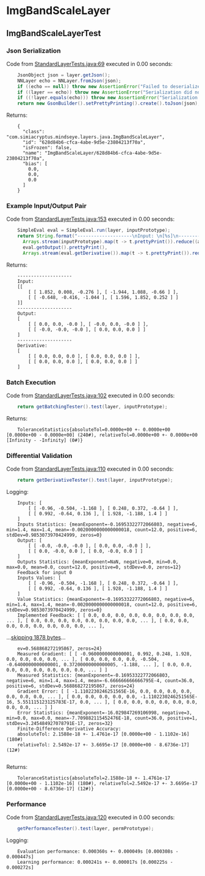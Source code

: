 # ImgBandScaleLayer
## ImgBandScaleLayerTest
### Json Serialization
Code from [StandardLayerTests.java:69](../../../../../../../src/main/java/com/simiacryptus/mindseye/test/StandardLayerTests.java#L69) executed in 0.00 seconds: 
```java
    JsonObject json = layer.getJson();
    NNLayer echo = NNLayer.fromJson(json);
    if ((echo == null)) throw new AssertionError("Failed to deserialize");
    if ((layer == echo)) throw new AssertionError("Serialization did not copy");
    if ((!layer.equals(echo))) throw new AssertionError("Serialization not equal");
    return new GsonBuilder().setPrettyPrinting().create().toJson(json);
```

Returns: 

```
    {
      "class": "com.simiacryptus.mindseye.layers.java.ImgBandScaleLayer",
      "id": "628d84b6-cfca-4abe-9d5e-23804213f70a",
      "isFrozen": false,
      "name": "ImgBandScaleLayer/628d84b6-cfca-4abe-9d5e-23804213f70a",
      "bias": [
        0.0,
        0.0,
        0.0
      ]
    }
```



### Example Input/Output Pair
Code from [StandardLayerTests.java:153](../../../../../../../src/main/java/com/simiacryptus/mindseye/test/StandardLayerTests.java#L153) executed in 0.00 seconds: 
```java
    SimpleEval eval = SimpleEval.run(layer, inputPrototype);
    return String.format("--------------------\nInput: \n[%s]\n--------------------\nOutput: \n%s\n--------------------\nDerivative: \n%s",
      Arrays.stream(inputPrototype).map(t -> t.prettyPrint()).reduce((a, b) -> a + ",\n" + b).get(),
      eval.getOutput().prettyPrint(),
      Arrays.stream(eval.getDerivative()).map(t -> t.prettyPrint()).reduce((a, b) -> a + ",\n" + b).get());
```

Returns: 

```
    --------------------
    Input: 
    [[
    	[ [ 1.852, 0.008, -0.276 ], [ -1.944, 1.088, -0.66 ] ],
    	[ [ -0.648, -0.416, -1.044 ], [ 1.596, 1.852, 0.252 ] ]
    ]]
    --------------------
    Output: 
    [
    	[ [ 0.0, 0.0, -0.0 ], [ -0.0, 0.0, -0.0 ] ],
    	[ [ -0.0, -0.0, -0.0 ], [ 0.0, 0.0, 0.0 ] ]
    ]
    --------------------
    Derivative: 
    [
    	[ [ 0.0, 0.0, 0.0 ], [ 0.0, 0.0, 0.0 ] ],
    	[ [ 0.0, 0.0, 0.0 ], [ 0.0, 0.0, 0.0 ] ]
    ]
```



### Batch Execution
Code from [StandardLayerTests.java:102](../../../../../../../src/main/java/com/simiacryptus/mindseye/test/StandardLayerTests.java#L102) executed in 0.00 seconds: 
```java
    return getBatchingTester().test(layer, inputPrototype);
```

Returns: 

```
    ToleranceStatistics{absoluteTol=0.0000e+00 +- 0.0000e+00 [0.0000e+00 - 0.0000e+00] (240#), relativeTol=0.0000e+00 +- 0.0000e+00 [Infinity - -Infinity] (0#)}
```



### Differential Validation
Code from [StandardLayerTests.java:110](../../../../../../../src/main/java/com/simiacryptus/mindseye/test/StandardLayerTests.java#L110) executed in 0.00 seconds: 
```java
    return getDerivativeTester().test(layer, inputPrototype);
```
Logging: 
```
    Inputs: [
    	[ [ -0.96, -0.504, -1.168 ], [ 0.248, 0.372, -0.64 ] ],
    	[ [ 0.992, -0.64, 0.136 ], [ 1.928, -1.188, 1.4 ] ]
    ]
    Inputs Statistics: {meanExponent=-0.16953322772066803, negative=6, min=1.4, max=1.4, mean=-0.0020000000000000018, count=12.0, positive=6, stdDev=0.9853073970424999, zeros=0}
    Output: [
    	[ [ -0.0, -0.0, -0.0 ], [ 0.0, 0.0, -0.0 ] ],
    	[ [ 0.0, -0.0, 0.0 ], [ 0.0, -0.0, 0.0 ] ]
    ]
    Outputs Statistics: {meanExponent=NaN, negative=0, min=0.0, max=0.0, mean=0.0, count=12.0, positive=0, stdDev=0.0, zeros=12}
    Feedback for input 0
    Inputs Values: [
    	[ [ -0.96, -0.504, -1.168 ], [ 0.248, 0.372, -0.64 ] ],
    	[ [ 0.992, -0.64, 0.136 ], [ 1.928, -1.188, 1.4 ] ]
    ]
    Value Statistics: {meanExponent=-0.16953322772066803, negative=6, min=1.4, max=1.4, mean=-0.0020000000000000018, count=12.0, positive=6, stdDev=0.9853073970424999, zeros=0}
    Implemented Feedback: [ [ 0.0, 0.0, 0.0, 0.0, 0.0, 0.0, 0.0, 0.0, ... ], [ 0.0, 0.0, 0.0, 0.0, 0.0, 0.0, 0.0, 0.0, ... ], [ 0.0, 0.0, 0.0, 0.0, 0.0, 0.0, 0.0, 0.0, ... ],
```
...[skipping 1878 bytes](etc/72.txt)...
```
    ev=0.568868272195867, zeros=24}
    Measured Gradient: [ [ -0.9600000000000001, 0.992, 0.248, 1.928, 0.0, 0.0, 0.0, 0.0, ... ], [ 0.0, 0.0, 0.0, 0.0, -0.504, -0.6400000000000001, 0.37200000000000005, -1.188, ... ], [ 0.0, 0.0, 0.0, 0.0, 0.0, 0.0, 0.0, 0.0, ... ] ]
    Measured Statistics: {meanExponent=-0.16953322772066803, negative=6, min=1.4, max=1.4, mean=-6.666666666666795E-4, count=36.0, positive=6, stdDev=0.568868272195867, zeros=24}
    Gradient Error: [ [ -1.1102230246251565E-16, 0.0, 0.0, 0.0, 0.0, 0.0, 0.0, 0.0, ... ], [ 0.0, 0.0, 0.0, 0.0, 0.0, -1.1102230246251565E-16, 5.551115123125783E-17, 0.0, ... ], [ 0.0, 0.0, 0.0, 0.0, 0.0, 0.0, 0.0, 0.0, ... ] ]
    Error Statistics: {meanExponent=-16.029847269106998, negative=3, min=0.0, max=0.0, mean=-7.709882115452476E-18, count=36.0, positive=1, stdDev=3.245484927078791E-17, zeros=32}
    Finite-Difference Derivative Accuracy:
    absoluteTol: 2.1588e-18 +- 1.4761e-17 [0.0000e+00 - 1.1102e-16] (180#)
    relativeTol: 2.5492e-17 +- 3.6695e-17 [0.0000e+00 - 8.6736e-17] (12#)
    
```

Returns: 

```
    ToleranceStatistics{absoluteTol=2.1588e-18 +- 1.4761e-17 [0.0000e+00 - 1.1102e-16] (180#), relativeTol=2.5492e-17 +- 3.6695e-17 [0.0000e+00 - 8.6736e-17] (12#)}
```



### Performance
Code from [StandardLayerTests.java:120](../../../../../../../src/main/java/com/simiacryptus/mindseye/test/StandardLayerTests.java#L120) executed in 0.00 seconds: 
```java
    getPerformanceTester().test(layer, permPrototype);
```
Logging: 
```
    Evaluation performance: 0.000360s +- 0.000049s [0.000308s - 0.000447s]
    Learning performance: 0.000241s +- 0.000017s [0.000225s - 0.000272s]
    
```


